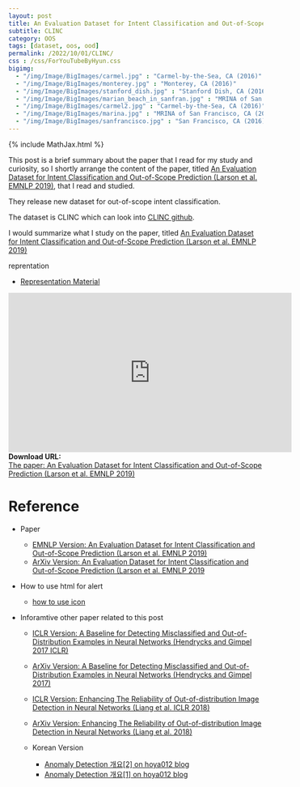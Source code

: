 ```yaml
---
layout: post
title: An Evaluation Dataset for Intent Classification and Out-of-Scope Prediction
subtitle: CLINC 
category: OOS
tags: [dataset, oos, ood]
permalink: /2022/10/01/CLINC/
css : /css/ForYouTubeByHyun.css
bigimg: 
  - "/img/Image/BigImages/carmel.jpg" : "Carmel-by-the-Sea, CA (2016)"
  - "/img/Image/BigImages/monterey.jpg" : "Monterey, CA (2016)"
  - "/img/Image/BigImages/stanford_dish.jpg" : "Stanford Dish, CA (2016)"
  - "/img/Image/BigImages/marian_beach_in_sanfran.jpg" : "MRINA of San Francisco, CA (2016)"
  - "/img/Image/BigImages/carmel2.jpg" : "Carmel-by-the-Sea, CA (2016)"
  - "/img/Image/BigImages/marina.jpg" : "MRINA of San Francisco, CA (2016)"
  - "/img/Image/BigImages/sanfrancisco.jpg" : "San Francisco, CA (2016)"
---
```


{% include MathJax.html %}

This post is a brief summary about the paper that I read for my study and curiosity, so I shortly arrange the content of the paper, titled [An Evaluation Dataset for Intent Classification and Out-of-Scope Prediction (Larson et al. EMNLP 2019)](https://aclanthology.org/D19-1131/), that I read and studied. 

They release new dataset for out-of-scope intent classification.

The dataset is CLINC which can look into [CLINC github](https://github.com/clinc/oos-eval).

I would summarize what I study on the paper, titled [An Evaluation Dataset for Intent Classification and Out-of-Scope Prediction (Larson et al. EMNLP 2019)](https://aclanthology.org/D19-1131/)

<div id="tutorial-section">

  <div id="tutorial-title">reprentation</div>

  <ul class="nav nav-pills">
    <li class="active"><a data-toggle="tab" href="#refrigerator">Representation Material</a></li>
  </ul>

  <div class="tab-content">
    <div id="refrigerator" class="tab-pane fade in active">
      <iframe width="560" height="315" src="https://www.slideshare.net/secret/bJN52wR6chSFk3" frameborder="0" allowfullscreen></iframe>
    </div>
</div>


<div class="alert alert-success" role="alert"><i class="fa fa-paperclip fa-lg"></i> <b>Download URL: </b><br>
  <a href="https://aclanthology.org/D19-1131/">The paper: An Evaluation Dataset for Intent Classification and Out-of-Scope Prediction (Larson et al. EMNLP 2019)</a>
</div>



# Reference 

- Paper 
  - [EMNLP Version: An Evaluation Dataset for Intent Classification and Out-of-Scope Prediction (Larson et al. EMNLP 2019)](https://aclanthology.org/D19-1131/)
  - [ArXiv Version: An Evaluation Dataset for Intent Classification and Out-of-Scope Prediction (Larson et al. EMNLP 2019](https://arxiv.org/abs/1909.02027)
 
- How to use html for alert
  - [how to use icon](http://idratherbewriting.com/documentation-theme-jekyll/mydoc_icons.html)

- Inforamtive other paper related to this post
  - [ICLR Version: A Baseline for Detecting Misclassified and Out-of-Distribution Examples in Neural Networks (Hendrycks and Gimpel 2017 ICLR)](https://openreview.net/forum?id=Hkg4TI9xl)
  - [ArXiv Version: A Baseline for Detecting Misclassified and Out-of-Distribution Examples in Neural Networks (Hendrycks and Gimpel 2017)](https://arxiv.org/abs/1610.02136)
  
  - [ICLR Version: Enhancing The Reliability of Out-of-distribution Image Detection in Neural Networks (Liang et al. ICLR 2018)](https://openreview.net/forum?id=H1VGkIxRZ)
  - [ArXiv Version: Enhancing The Reliability of Out-of-distribution Image Detection in Neural Networks (Liang et al. 2018)](https://arxiv.org/abs/1706.02690) 
  
  - Korean Version 
     - [Anomaly Detection 개요[2] on hoya012 blog](https://hoya012.github.io/blog/anomaly-detection-overview-2/)
     - [Anomaly Detection 개요[1] on hoya012 blog](https://hoya012.github.io/blog/anomaly-detection-overview-1/)
